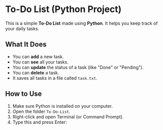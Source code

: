 # To-Do List (Python Project)

This is a simple **To-Do List** made using **Python**. It helps you keep track of your daily tasks.

## What It Does

- You can **add** a new task.
- You can **see** all your tasks.
- You can **update** the status of a task (like "Done" or "Pending").
- You can **delete** a task.
- It saves all tasks in a file called `task.txt`.

## How to Use

1. Make sure Python is installed on your computer.
2. Open the folder `To-Do-List`.
3. Right-click and open Terminal (or Command Prompt).
4. Type this and press Enter:
